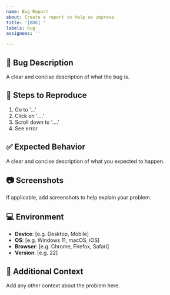 ```yaml
---
name: Bug Report
about: Create a report to help us improve
title: '[BUG] '
labels: bug
assignees: ''

---
```


## 🐛 Bug Description
A clear and concise description of what the bug is.

## 🔄 Steps to Reproduce
1. Go to '...'
2. Click on '....'
3. Scroll down to '....'
4. See error

## ✅ Expected Behavior
A clear and concise description of what you expected to happen.

## 📷 Screenshots
If applicable, add screenshots to help explain your problem.

## 💻 Environment
- **Device**: [e.g. Desktop, Mobile]
- **OS**: [e.g. Windows 11, macOS, iOS]
- **Browser**: [e.g. Chrome, Firefox, Safari]
- **Version**: [e.g. 22]

## 📝 Additional Context
Add any other context about the problem here.
